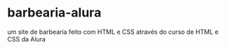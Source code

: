 # barbearia-alura
um site de barbearia feito com HTML e CSS através do curso de HTML e CSS da Alura
